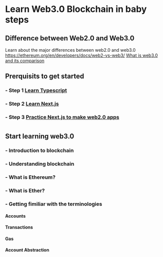 # Learn Web3.0 Blockchain in baby steps
## Difference between Web2.0 and Web3.0

Learn about the major differences between web2.0 and web3.0
https://ethereum.org/en/developers/docs/web2-vs-web3/
[What is web3.0 and its comparison](https://www.youtube.com/watch?v=0tZFQs7qBfQ&t=61s&pp=ygUkZGlmZmVyZW5jZSBiZXR3ZWVuIHdlYjIuMCBhbmQgd2ViMy4w)

## Prerquisits to get started
###  - Step 1 [Learn Typescript](https://github.com/panaverse/learn-typescript)
###  - Step 2 [Learn Next.js](https://github.com/panaverse/learn-nextjs)
###  - Step 3 [Practice Next.js to make web2.0 apps](https://github.com/panaverse/styling-nextjs-projects)
#
## Start learning web3.0
### - Introduction to blockchain
### - Understanding blockchain
### - What is Ethereum?
### - What is Ether?
### - Getting fimiliar with the terminologies
#### Accounts
#### Transactions
#### Gas
#### Account Abstraction